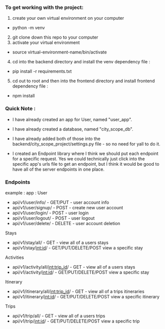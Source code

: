 

### To get working with the project:
1) create your own virtual environment on your computer
  - python -m venv <your-virtual-environment-name>
2) git clone down this repo to your computer
3) activate your virtual environment
  - source virtual-environment-name/bin/activate
4) cd into the backend directory and install the venv dependency file :
  - pip install -r requirements.txt
5) cd out to root and then into the frontend directory and install frontend dependency file :
  - npm install

### Quick Note :
- I have already created an app for User, named "user_app".
- I have already created a database, named "city_scope_db".
- I have already added both of those into the backend/city_scope_project/settings.py file - so no need for yall to do it.

- I created an Endpoint library where I think we should put each endpoint for a specific request. Yes we could technically just click into the specific app's urls file to get an endpoint, but I think it would be good to have all of the server endpoints in one place.

### Endpoints
example : 
app : User
  - api/v1/user/info/     - GET/PUT - user account info
  - api/v1/user/signup/   - POST - create new user account
  - api/v1/user/login/    - POST - user login
  - api/v1/user/logout/   - POST - user logout
  - api/v1/user/delete/   - DELETE - user account deletion

Stays
- api/v1/stay/all/      - GET - view all of a users stays
- api/v1/stay/<int:id>/ - GET/PUT/DELETE/POST view a specific stay

Activities
- api/v1/activity/all/<int:trip_id>/      - GET - view all of a users stays
- api/v1/activity/<int:id>/ - GET/PUT/DELETE/POST view a specific stay

Itinerary
- api/v1/itinerary/all/<int:trip_id>/ - GET - view all of a trips itineraries
- api/v1/itinerary/<int:id>/ - GET/PUT/DELETE/POST view a specific itinerary

Trips
- api/v1/trip/all/ - GET - view all of a users trips
- api/v1/trip/<int:id>/ - GET/PUT/DELETE/POST view a specific trip